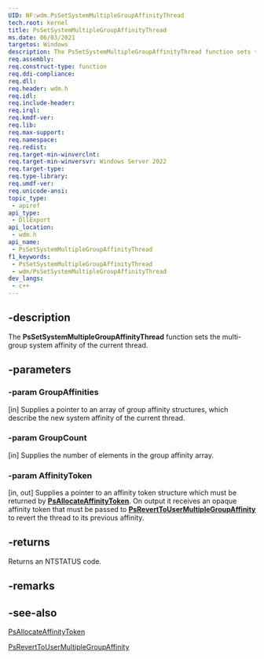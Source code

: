 ```yaml
---
UID: NF:wdm.PsSetSystemMultipleGroupAffinityThread
tech.root: kernel
title: PsSetSystemMultipleGroupAffinityThread
ms.date: 06/03/2021
targetos: Windows
description: The PsSetSystemMultipleGroupAffinityThread function sets the multi-group system affinity of the current thread.
req.assembly: 
req.construct-type: function
req.ddi-compliance: 
req.dll: 
req.header: wdm.h
req.idl: 
req.include-header: 
req.irql: 
req.kmdf-ver: 
req.lib: 
req.max-support: 
req.namespace: 
req.redist: 
req.target-min-winverclnt: 
req.target-min-winversvr: Windows Server 2022
req.target-type: 
req.type-library: 
req.umdf-ver: 
req.unicode-ansi: 
topic_type:
 - apiref
api_type:
 - DllExport
api_location:
 - wdm.h
api_name:
 - PsSetSystemMultipleGroupAffinityThread
f1_keywords:
 - PsSetSystemMultipleGroupAffinityThread
 - wdm/PsSetSystemMultipleGroupAffinityThread
dev_langs:
 - c++
---
```


## -description

The **PsSetSystemMultipleGroupAffinityThread** function sets the multi-group system affinity of the current thread.

## -parameters

### -param GroupAffinities

[in]
Supplies a pointer to an array of group affinity structures, which describe the new system affinity of the current thread.

### -param GroupCount

[in]
Supplies the number of elements in the group affinity array.

### -param AffinityToken

[in, out]
Supplies a pointer to an affinity token structure which must be returned by [**PsAllocateAffinityToken**](nf-wdm-psallocateaffinitytoken.md). On output it receives an opaque affinity token that must be passed to [**PsRevertToUserMultipleGroupAffinity**](nf-wdm-psreverttousermultiplegroupaffinitythread.md) to revert the thread to its previous affinity.

## -returns

Returns an NTSTATUS code.

## -remarks

## -see-also

[PsAllocateAffinityToken](nf-wdm-psallocateaffinitytoken.md)

[PsRevertToUserMultipleGroupAffinity](nf-wdm-psreverttousermultiplegroupaffinitythread.md)
